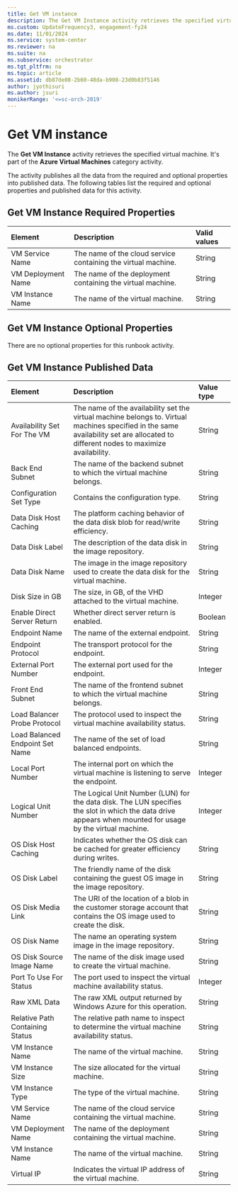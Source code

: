 ```yaml
---
title: Get VM instance
description: The Get VM Instance activity retrieves the specified virtual machine.
ms.custom: UpdateFrequency3, engagement-fy24
ms.date: 11/01/2024
ms.service: system-center
ms.reviewer: na
ms.suite: na
ms.subservice: orchestrator
ms.tgt_pltfrm: na
ms.topic: article
ms.assetid: db87de08-2b60-48da-b908-23d0b83f5146
author: jyothisuri
ms.author: jsuri
monikerRange: '<=sc-orch-2019'
---
```


# Get VM instance

The **Get VM Instance** activity retrieves the specified virtual machine. It's part of the **Azure Virtual Machines** category activity.

The activity publishes all the data from the required and optional properties into published data. The following tables list the required and optional properties and published data for this activity.

## Get VM Instance Required Properties

| **Element**   | **Description**   | **Valid values** |
|:---|:---|:---|
| VM Service Name   | The name of the cloud service containing the virtual machine. | String   |
| VM Deployment Name | The name of the deployment containing the virtual machine.   | String   |
| VM Instance Name   | The name of the virtual machine.   | String   |

## Get VM Instance Optional Properties

There are no optional properties for this runbook activity.

## Get VM Instance Published Data

| **Element**   | **Description**   | **Value type** |
|:---|:---|:---|
| Availability Set For The VM   | The name of the availability set the virtual machine belongs to. Virtual machines specified in the same availability set are allocated to different nodes to maximize availability. | String   |
| Back End Subnet   | The name of the backend subnet to which the virtual machine belongs.   | String   |
| Configuration Set Type   | Contains the configuration type.   | String   |
| Data Disk Host Caching   | The platform caching behavior of the data disk blob for read/write efficiency.   | String   |
| Data Disk Label   | The description of the data disk in the image repository.   | String   |
| Data Disk Name   | The image in the image repository used to create the data disk for the virtual machine.   | String   |
| Disk Size in GB   | The size, in GB, of the VHD attached to the virtual machine.   | Integer   |
| Enable Direct Server Return   | Whether direct server return is enabled.   | Boolean   |
| Endpoint Name   | The name of the external endpoint.   | String   |
| Endpoint Protocol   | The transport protocol for the endpoint.   | String   |
| External Port Number   | The external port used for the endpoint.   | Integer   |
| Front End Subnet   | The name of the frontend subnet to which the virtual machine belongs.   | String   |
| Load Balancer Probe Protocol   | The protocol used to inspect the virtual machine availability status.   | String   |
| Load Balanced Endpoint Set Name | The name of the set of load balanced endpoints.   | String   |
| Local Port Number   | The internal port on which the virtual machine is listening to serve the endpoint.   | Integer   |
| Logical Unit Number   | The Logical Unit Number (LUN) for the data disk. The LUN specifies the slot in which the data drive appears when mounted for usage by the virtual machine.   | Integer   |
| OS Disk Host Caching   | Indicates whether the OS disk can be cached for greater efficiency during writes.   | String   |
| OS Disk Label   | The friendly name of the disk containing the guest OS image in the image repository.   | String   |
| OS Disk Media Link   | The URI of the location of a blob in the customer storage account that contains the OS image used to create the disk.   | String   |
| OS Disk Name   | The name an operating system image in the image repository.   | String   |
| OS Disk Source Image Name   | The name of the disk image used to create the virtual machine.   | String   |
| Port To Use For Status   | The port used to inspect the virtual machine availability status.   | Integer   |
| Raw XML Data   | The raw XML output returned by Windows Azure for this operation.   | String   |
| Relative Path Containing Status | The relative path name to inspect to determine the virtual machine availability status.   | String   |
| VM Instance Name   | The name of the virtual machine.   | String   |
| VM Instance Size   | The size allocated for the virtual machine.   | String   |
| VM Instance Type   | The type of the virtual machine.   | String   |
| VM Service Name   | The name of the cloud service containing the virtual machine.   | String   |
| VM Deployment Name   | The name of the deployment containing the virtual machine.   | String   |
| VM Instance Name   | The name of the virtual machine.   | String   |
| Virtual IP   | Indicates the virtual IP address of the virtual machine.   | String   |
